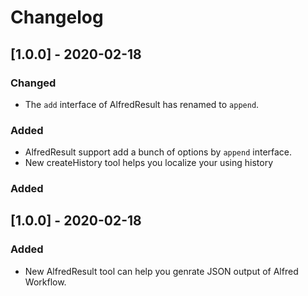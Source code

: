 # Changelog

## [1.0.0] - 2020-02-18
### Changed
- The `add` interface of AlfredResult has renamed to `append`.

### Added
- AlfredResult support add a bunch of options by `append` interface.
- New createHistory tool helps you localize your using history

### Added

## [1.0.0] - 2020-02-18
### Added
- New AlfredResult tool can help you genrate JSON output of Alfred Workflow.